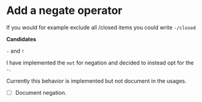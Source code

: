 # Add a negate operator

If you would for example exclude all /closed items you could write `-/closed`

**Candidates**

`-` and `!`

I have implemented the `not` for negation and decided to instead opt for the `-`.

Currently this behavior is implemented but not document in the usages.

- [ ] Document negation.


